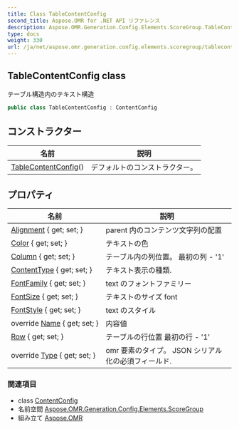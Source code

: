 ```yaml
---
title: Class TableContentConfig
second_title: Aspose.OMR for .NET API リファレンス
description: Aspose.OMR.Generation.Config.Elements.ScoreGroup.TableContentConfig クラス. テーブル構造内のテキスト構造
type: docs
weight: 330
url: /ja/net/aspose.omr.generation.config.elements.scoregroup/tablecontentconfig/
---
```

## TableContentConfig class

テーブル構造内のテキスト構造

```csharp
public class TableContentConfig : ContentConfig
```

## コンストラクター

| 名前 | 説明 |
| --- | --- |
| [TableContentConfig](tablecontentconfig/)() | デフォルトのコンストラクター。 |

## プロパティ

| 名前 | 説明 |
| --- | --- |
| [Alignment](../../aspose.omr.generation.config.elements/contentconfig/alignment/) { get; set; } | parent 内のコンテンツ文字列の配置 |
| [Color](../../aspose.omr.generation.config.elements/contentconfig/color/) { get; set; } | テキストの色 |
| [Column](../../aspose.omr.generation.config.elements.scoregroup/tablecontentconfig/column/) { get; set; } | テーブル内の列位置。 最初の列 - '1' |
| [ContentType](../../aspose.omr.generation.config.elements/contentconfig/contenttype/) { get; set; } | テキスト表示の種類. |
| [FontFamily](../../aspose.omr.generation.config.elements/contentconfig/fontfamily/) { get; set; } | text のフォントファミリー |
| [FontSize](../../aspose.omr.generation.config.elements/contentconfig/fontsize/) { get; set; } | テキストのサイズ font |
| [FontStyle](../../aspose.omr.generation.config.elements/contentconfig/fontstyle/) { get; set; } | text のスタイル |
| override [Name](../../aspose.omr.generation.config.elements/contentconfig/name/) { get; set; } | 内容値 |
| [Row](../../aspose.omr.generation.config.elements.scoregroup/tablecontentconfig/row/) { get; set; } | テーブルの行位置 最初の行 - '1' |
| override [Type](../../aspose.omr.generation.config.elements.scoregroup/tablecontentconfig/type/) { get; set; } | omr 要素のタイプ。 JSON シリアル化の必須フィールド. |

### 関連項目

* class [ContentConfig](../../aspose.omr.generation.config.elements/contentconfig/)
* 名前空間 [Aspose.OMR.Generation.Config.Elements.ScoreGroup](../../aspose.omr.generation.config.elements.scoregroup/)
* 組み立て [Aspose.OMR](../../)


